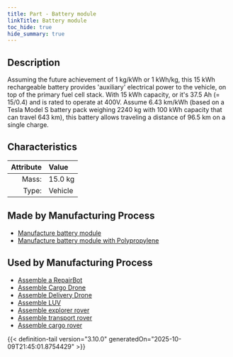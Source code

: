 ```yaml
---
title: Part - Battery module
linkTitle: Battery module
toc_hide: true
hide_summary: true
---
```

<!-- This is generated by the MarsSim HelpGenertor, do not edit. -->

## Description
Assuming the future achievement of 1 kg/kWh or 1 kWh/kg, &#10;&#9;&#9; this 15 kWh rechargeable battery provides &#39;auxiliary&#39; electrical power to &#10;&#9;&#9; the vehicle, on top of the primary fuel cell stack.&#10;&#9;&#9; &#10;&#9;&#9; With 15 kWh capacity, or it&#39;s 37.5 Ah (&#61; 15/0.4) and is rated to operate at 400V.&#10;&#9;&#9; &#10;&#9;&#9; Assume 6.43 km/kWh (based on a Tesla Model S battery pack weighing 2240 kg &#10;&#9;&#9; with 100 kWh capacity that can travel 643 km), this battery allows traveling a &#10;&#9;&#9; distance of 96.5 km on a single charge.&#10;&#9;&#9; &#10;&#9;&#9;

## Characteristics

| Attribute      | Value |
|--------:|:------|
|Mass:|15.0 kg|
|Type:|Vehicle|

## Made by Manufacturing Process

- [Manufacture battery module](/docs/definitions/process/manufacture-battery-module)
- [Manufacture battery module with Polypropylene](/docs/definitions/process/manufacture-battery-module-with-polypropylene)

## Used by Manufacturing Process

- [Assemble a RepairBot](/docs/definitions/process/assemble-a-repairbot)
- [Assemble Cargo Drone](/docs/definitions/process/assemble-cargo-drone)
- [Assemble Delivery Drone](/docs/definitions/process/assemble-delivery-drone)
- [Assemble LUV](/docs/definitions/process/assemble-luv)
- [Assemble explorer rover](/docs/definitions/process/assemble-explorer-rover)
- [Assemble transport rover](/docs/definitions/process/assemble-transport-rover)
- [Assemble cargo rover](/docs/definitions/process/assemble-cargo-rover)



{{< definition-tail version="3.10.0" generatedOn="2025-10-09T21:45:01.8754429" >}}



